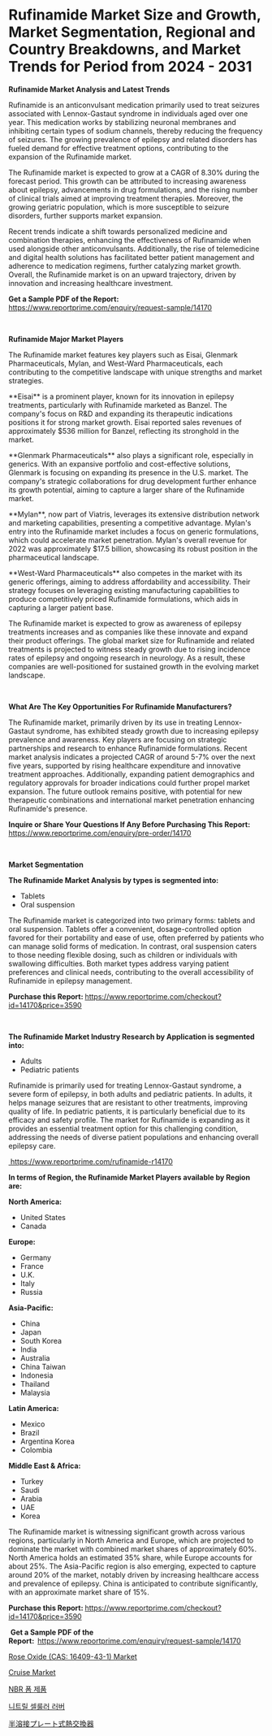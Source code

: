 <p><h1>Rufinamide Market Size and Growth, Market Segmentation, Regional and Country Breakdowns, and Market Trends for Period from 2024 -  2031</h1></p><p><strong>Rufinamide Market Analysis and Latest Trends</strong></p>
<p><p>Rufinamide is an anticonvulsant medication primarily used to treat seizures associated with Lennox-Gastaut syndrome in individuals aged over one year. This medication works by stabilizing neuronal membranes and inhibiting certain types of sodium channels, thereby reducing the frequency of seizures. The growing prevalence of epilepsy and related disorders has fueled demand for effective treatment options, contributing to the expansion of the Rufinamide market.</p><p>The Rufinamide market is expected to grow at a CAGR of 8.30% during the forecast period. This growth can be attributed to increasing awareness about epilepsy, advancements in drug formulations, and the rising number of clinical trials aimed at improving treatment therapies. Moreover, the growing geriatric population, which is more susceptible to seizure disorders, further supports market expansion. </p><p>Recent trends indicate a shift towards personalized medicine and combination therapies, enhancing the effectiveness of Rufinamide when used alongside other anticonvulsants. Additionally, the rise of telemedicine and digital health solutions has facilitated better patient management and adherence to medication regimens, further catalyzing market growth. Overall, the Rufinamide market is on an upward trajectory, driven by innovation and increasing healthcare investment.</p></p>
<p><strong>Get a Sample PDF of the Report:&nbsp;</strong> <a href="https://www.reportprime.com/enquiry/request-sample/14170">https://www.reportprime.com/enquiry/request-sample/14170</a></p>
<p>&nbsp;</p>
<p><strong>Rufinamide Major Market Players</strong></p>
<p><p>The Rufinamide market features key players such as Eisai, Glenmark Pharmaceuticals, Mylan, and West-Ward Pharmaceuticals, each contributing to the competitive landscape with unique strengths and market strategies.</p><p>**Eisai** is a prominent player, known for its innovation in epilepsy treatments, particularly with Rufinamide marketed as Banzel. The company's focus on R&D and expanding its therapeutic indications positions it for strong market growth. Eisai reported sales revenues of approximately $536 million for Banzel, reflecting its stronghold in the market.</p><p>**Glenmark Pharmaceuticals** also plays a significant role, especially in generics. With an expansive portfolio and cost-effective solutions, Glenmark is focusing on expanding its presence in the U.S. market. The company's strategic collaborations for drug development further enhance its growth potential, aiming to capture a larger share of the Rufinamide market.</p><p>**Mylan**, now part of Viatris, leverages its extensive distribution network and marketing capabilities, presenting a competitive advantage. Mylan's entry into the Rufinamide market includes a focus on generic formulations, which could accelerate market penetration. Mylan's overall revenue for 2022 was approximately $17.5 billion, showcasing its robust position in the pharmaceutical landscape.</p><p>**West-Ward Pharmaceuticals** also competes in the market with its generic offerings, aiming to address affordability and accessibility. Their strategy focuses on leveraging existing manufacturing capabilities to produce competitively priced Rufinamide formulations, which aids in capturing a larger patient base.</p><p>The Rufinamide market is expected to grow as awareness of epilepsy treatments increases and as companies like these innovate and expand their product offerings. The global market size for Rufinamide and related treatments is projected to witness steady growth due to rising incidence rates of epilepsy and ongoing research in neurology. As a result, these companies are well-positioned for sustained growth in the evolving market landscape.</p></p>
<p>&nbsp;</p>
<p><strong>What Are The Key Opportunities For Rufinamide Manufacturers?</strong></p>
<p><p>The Rufinamide market, primarily driven by its use in treating Lennox-Gastaut syndrome, has exhibited steady growth due to increasing epilepsy prevalence and awareness. Key players are focusing on strategic partnerships and research to enhance Rufinamide formulations. Recent market analysis indicates a projected CAGR of around 5-7% over the next five years, supported by rising healthcare expenditure and innovative treatment approaches. Additionally, expanding patient demographics and regulatory approvals for broader indications could further propel market expansion. The future outlook remains positive, with potential for new therapeutic combinations and international market penetration enhancing Rufinamide's presence.</p></p>
<p><strong>Inquire or Share Your Questions If Any Before Purchasing This Report:</strong> <a href="https://www.reportprime.com/enquiry/pre-order/14170">https://www.reportprime.com/enquiry/pre-order/14170</a></p>
<p>&nbsp;</p>
<p><strong>Market Segmentation</strong></p>
<p><strong>The Rufinamide Market Analysis by types is segmented into:</strong></p>
<p><ul><li>Tablets</li><li>Oral suspension</li></ul></p>
<p><p>The Rufinamide market is categorized into two primary forms: tablets and oral suspension. Tablets offer a convenient, dosage-controlled option favored for their portability and ease of use, often preferred by patients who can manage solid forms of medication. In contrast, oral suspension caters to those needing flexible dosing, such as children or individuals with swallowing difficulties. Both market types address varying patient preferences and clinical needs, contributing to the overall accessibility of Rufinamide in epilepsy management.</p></p>
<p><strong>Purchase this Report:&nbsp;</strong><a href="https://www.reportprime.com/checkout?id=14170&price=3590">https://www.reportprime.com/checkout?id=14170&price=3590</a></p>
<p>&nbsp;</p>
<p><strong>The Rufinamide Market Industry Research by Application is segmented into:</strong></p>
<p><ul><li>Adults</li><li>Pediatric patients</li></ul></p>
<p><p>Rufinamide is primarily used for treating Lennox-Gastaut syndrome, a severe form of epilepsy, in both adults and pediatric patients. In adults, it helps manage seizures that are resistant to other treatments, improving quality of life. In pediatric patients, it is particularly beneficial due to its efficacy and safety profile. The market for Rufinamide is expanding as it provides an essential treatment option for this challenging condition, addressing the needs of diverse patient populations and enhancing overall epilepsy care.</p></p>
<p><a href="https://www.reportprime.com/rufinamide-r14170">&nbsp;https://www.reportprime.com/rufinamide-r14170</a></p>
<p><strong>In terms of Region, the Rufinamide Market Players available by Region are:</strong></p>
<p>
    <p> <strong> North America: </strong>
        <ul>
            <li>United States</li>
            <li>Canada</li>
        </ul>
        </p> 
    <p> <strong> Europe: </strong>
        <ul>
            <li>Germany</li>
            <li>France</li>
            <li>U.K.</li>
            <li>Italy</li>
            <li>Russia</li>
        </ul>
        </p> 
    <p> <strong> Asia-Pacific: </strong>
        <ul>
            <li>China</li>
            <li>Japan</li>
            <li>South Korea</li>
            <li>India</li>
            <li>Australia</li>
            <li>China Taiwan</li>
            <li>Indonesia</li>
            <li>Thailand</li>
            <li>Malaysia</li>
        </ul>
        </p> 
    <p> <strong> Latin America: </strong>
        <ul>
            <li>Mexico</li>
            <li>Brazil</li>
            <li>Argentina Korea</li>
            <li>Colombia</li>
        </ul>
        </p> 
    <p> <strong> Middle East & Africa: </strong>
        <ul>
            <li>Turkey</li>
            <li>Saudi</li>
            <li>Arabia</li>
            <li>UAE</li>
            <li>Korea</li>
        </ul>
    </p>
    </p>
<p><p>The Rufinamide market is witnessing significant growth across various regions, particularly in North America and Europe, which are projected to dominate the market with combined market shares of approximately 60%. North America holds an estimated 35% share, while Europe accounts for about 25%. The Asia-Pacific region is also emerging, expected to capture around 20% of the market, notably driven by increasing healthcare access and prevalence of epilepsy. China is anticipated to contribute significantly, with an approximate market share of 15%.</p></p>
<p><strong>Purchase this Report: </strong><a href="https://www.reportprime.com/checkout?id=14170&price=3590">https://www.reportprime.com/checkout?id=14170&price=3590</a></p>
<p>&nbsp;<strong>Get a Sample PDF of the Report:&nbsp;&nbsp;</strong><a href="https://www.reportprime.com/enquiry/request-sample/14170">https://www.reportprime.com/enquiry/request-sample/14170</a></p>
<p><strong></strong></p>
<p><p><a href="https://issuu.com/reportprime-2/docs/rose-oxide-cas-16409-43-1-market-si_aeccc8ba5a5006">Rose Oxide (CAS: 16409-43-1) Market</a></p><p><a href="https://www.linkedin.com/pulse/cruise-market-insights-product-type-application-trends-regional-odeuc?trackingId=WP8YWrEkQDmCmX5fiyjV9Q%3D%3D">Cruise Market</a></p><p><a href="https://medium.com/@percyhagernes9778/%EC%84%B8%EA%B3%84-nbr-foam-products-market-%EC%9D%80-2024%EC%97%90%EC%84%9C-2031%EB%A1%9C-%EC%97%B0%ED%8F%89%EA%B7%A0-%EC%A6%9D%EA%B0%80%EC%9C%A8%EC%9D%84-%EB%B3%B4%EC%9D%BC-%EA%B2%83%EC%9C%BC%EB%A1%9C-%EC%98%88%EC%83%81%EB%90%A9%EB%8B%88%EB%8B%A4-cd8aeb293daa">NBR 폼 제품</a></p><p><a href="https://medium.com/@percyhagernes9778/nitrile-cellular-rubber-market-%EC%9D%98-%EA%B8%80%EB%A1%9C%EB%B2%8C-%EC%8B%9C%EC%9E%A5-%EA%B0%9C%EC%9A%94%EB%8A%94-%EC%A0%84-%EC%84%B8%EA%B3%84-%EB%B0%8F-%EC%A3%BC%EC%9A%94-%EC%8B%9C%EC%9E%A5%EC%9D%98-%EC%82%B0%EC%97%85%EC%97%90-%EC%98%81%ED%96%A5%EC%9D%84-%EB%AF%B8%EC%B9%98%EB%8A%94-%EC%A3%BC%EC%9A%94-%ED%8A%B8%EB%A0%8C%EB%93%9C%EC%97%90-%EB%8C%80%ED%95%9C-%EB%8F%85%ED%8A%B9%ED%95%9C-%EA%B4%80%EC%A0%90%EC%9D%84-%EC%A0%9C%EA%B3%B5%ED%95%A9%EB%8B%88%EB%8B%A4-defe078ed4cc">니트릴 셀룰러 러버</a></p><p><a href="https://medium.com/@rudysimonis2023/semi-welded-plate-heat-exchangers-07088db78c81">半溶接プレート式熱交換器</a></p></p>